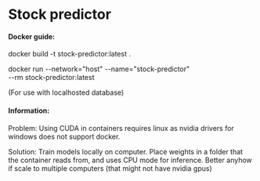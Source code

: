 # Stock predictor

#### Docker guide:
docker build -t stock-predictor:latest .

docker run --network="host" --name="stock-predictor"  
--rm stock-predictor:latest

(For use with localhosted database)


#### Information:

Problem: Using CUDA in containers requires linux as nvidia
drivers for windows does not support docker. 

Solution: Train models locally on computer. Place weights in a folder
that the container reads from, and uses CPU mode for inference. Better anyhow
if scale to multiple computers (that might not have nvidia gpus)